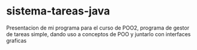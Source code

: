 # sistema-tareas-java
Presentacion de mi programa para el curso de POO2, programa de gestor de tareas simple, dando uso a conceptos de POO y juntarlo con interfaces graficas
